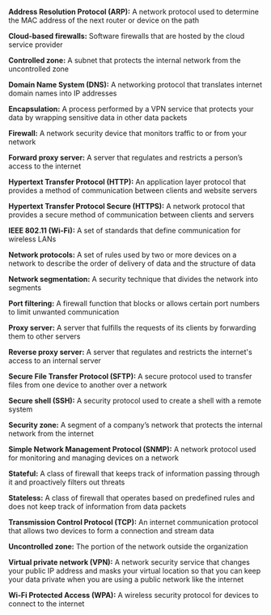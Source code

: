 **Address Resolution Protocol (ARP):** A network protocol used to determine the MAC address of the next router or device on the path

**Cloud-based firewalls:** Software firewalls that are hosted by the cloud service provider

**Controlled zone:** A subnet that protects the internal network from the uncontrolled zone

**Domain Name System (DNS):** A networking protocol that translates internet domain names into IP addresses

**Encapsulation:** A process performed by a VPN service that protects your data by wrapping sensitive data in other data packets

**Firewall:** A network security device that monitors traffic to or from your network

**Forward proxy server:** A server that regulates and restricts a person’s access to the internet

**Hypertext Transfer Protocol (HTTP):** An application layer protocol that provides a method of communication between clients and website servers

**Hypertext Transfer Protocol Secure (HTTPS):** A network protocol that provides a secure method of communication between clients and servers

**IEEE 802.11 (Wi-Fi):** A set of standards that define communication for wireless LANs

**Network protocols:** A set of rules used by two or more devices on a network to describe the order of delivery of data and the structure of data

**Network segmentation:** A security technique that divides the network into segments

**Port filtering:** A firewall function that blocks or allows certain port numbers to limit unwanted communication

**Proxy server:** A server that fulfills the requests of its clients by forwarding them to other servers

**Reverse proxy server:** A server that regulates and restricts the internet's access to an internal server

**Secure File Transfer Protocol (SFTP):** A secure protocol used to transfer files from one device to another over a network

**Secure shell (SSH):** A security protocol used to create a shell with a remote system 

**Security zone:** A segment of a company’s network that protects the internal network from the internet

**Simple Network Management Protocol (SNMP):** A network protocol used for monitoring and managing devices on a network

**Stateful:** A class of firewall that keeps track of information passing through it and proactively filters out threats 

**Stateless:** A class of firewall that operates based on predefined rules and does not keep track of information from data packets

**Transmission Control Protocol (TCP):** An internet communication protocol that allows two devices to form a connection and stream data

**Uncontrolled zone:** The portion of the network outside the organization

**Virtual private network (VPN):** A network security service that changes your public IP address and masks your virtual location so that you can keep your data private when you are using a public network like the internet

**Wi-Fi Protected Access (WPA):** A wireless security protocol for devices to connect to the internet